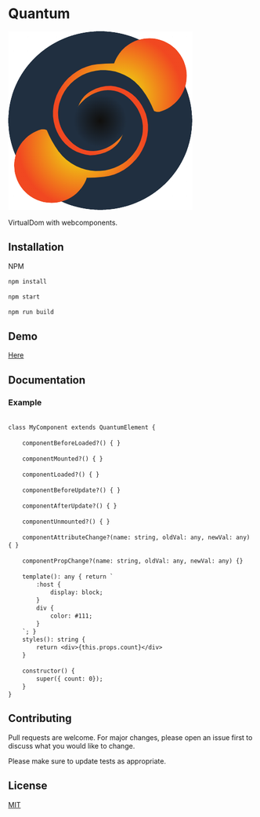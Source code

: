 # Quantum

![](https://github.com/SirReiva/quantum/blob/master/logobig.png?raw=true)

VirtualDom with webcomponents.

## Installation

NPM

```bash
npm install
```
```bash
npm start
```
```bash
npm run build
```

## Demo

[Here](https://sirreiva.github.io/quantumtest/)

## Documentation

### Example
```tsx

class MyComponent extends QuantumElement {

    componentBeforeLoaded?() { }

    componentMounted?() { }

    componentLoaded?() { }

    componentBeforeUpdate?() { }

    componentAfterUpdate?() { }

    componentUnmounted?() { }

    componentAttributeChange?(name: string, oldVal: any, newVal: any) { }

    componentPropChange?(name: string, oldVal: any, newVal: any) {}

    template(): any { return `
        :host {
            display: block;
        }
        div {
            color: #111;
        }
    `; }
    styles(): string {
        return <div>{this.props.count}</div>
    }

    constructor() {
        super({ count: 0});
    }
}
```

## Contributing
Pull requests are welcome. For major changes, please open an issue first to discuss what you would like to change.

Please make sure to update tests as appropriate.

## License
[MIT](https://choosealicense.com/licenses/mit/)